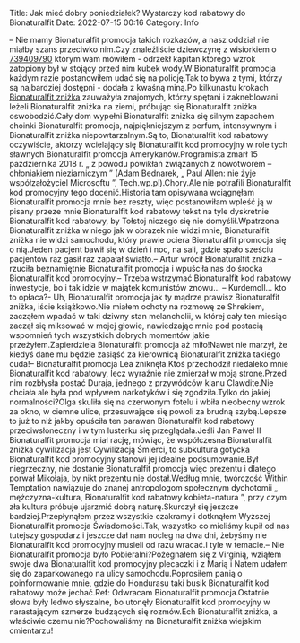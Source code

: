 Title: Jak mieć dobry poniedziałek? Wystarczy kod rabatowy do Bionaturalfit
Date: 2022-07-15 00:16
Category: Info

– Nie mamy Bionaturalfit promocja takich rozkazów, a nasz oddział nie miałby szans przeciwko nim.Czy znaleźliście dziewczynę z wisiorkiem o [739409790](https://telinfo.co/pl/numer/739409790/) którym wam mówiłem - odrzekł kapitan którego wzrok zatopiony był w stojący przed nim kubek wody.W Bionaturalfit promocja każdym razie postanowiłem udać się na policję.Tak to bywa z tymi, którzy są najbardziej dostępni - dodała z kwaśną miną.Po kilkunastu krokach [Bionaturalfit zniżka](https://promki.pl/kody-rabatowe/bionaturalfit) zauważyła znajomych, którzy spętani i zakneblowani leżeli Bionaturalfit zniżka na ziemi, próbując się Bionaturalfit zniżka oswobodzić.Cały dom wypełni Bionaturalfit zniżka się silnym zapachem choinki Bionaturalfit promocja, najpiękniejszym z perfum, intensywnym i Bionaturalfit zniżka niepowtarzalnym.Są to, Bionaturalfit kod rabatowy oczywiście, aktorzy wcielający się Bionaturalfit kod promocyjny w role tych sławnych Bionaturalfit promocja Amerykanów.Programista zmarł 15 października 2018 r. „ z powodu powikłań związanych z nowotworem – chłoniakiem nieziarniczym ” (Adam Bednarek, „ Paul Allen: nie żyje współzałożyciel Microsoftu ”, Tech.wp.pl).Chory.Ale nie potrafili Bionaturalfit kod promocyjny tego docenić.Historia tam opisywana wciągnęłam Bionaturalfit promocja mnie bez reszty, więc postanowiłam wpleść ją w pisany przeze mnie Bionaturalfit kod rabatowy tekst na tyle dyskretnie Bionaturalfit kod rabatowy, by Tołstoj niczego się nie domyślił.Wpatrzona Bionaturalfit zniżka w niego jak w obrazek nie widzi mnie, Bionaturalfit zniżka nie widzi samochodu, który prawie ociera Bionaturalfit promocja się o nią.Jeden pacjent bawił się w dzień i noc, na sali, gdzie spało sześciu pacjentów raz gasił raz zapałał światło.– Artur wrócił Bionaturalfit zniżka – rzuciła beznamiętnie Bionaturalfit promocja i wpuściła nas do środka Bionaturalfit kod promocyjny.– Trzeba wstrzymać Bionaturalfit kod rabatowy inwestycje, bo i tak idzie w majątek komunistów znowu… – Kurdemoll… kto to opłaca?- Uh, Bionaturalfit promocja jak ty mądrze prawisz Bionaturalfit zniżka, iście książkowo.Nie miałem ochoty na rozmowę ze Shrekiem, zacząłem wpadać w taki dziwny stan melancholii, w której cały ten miesiąc zaczął się miksować w mojej głowie, nawiedzając mnie pod postacią wspomnień tych wszystkich dobrych momentów jakie przeżyłem.Zapierdziela Bionaturalfit promocja aż miło!Nawet nie marzył, że kiedyś dane mu będzie zasiąść za kierownicą Bionaturalfit zniżka takiego cuda!– Bionaturalfit promocja Lea zniknęła.Ktoś przechodził niedaleko mnie Bionaturalfit kod rabatowy, lecz wyraźnie nie zmierzał w moją stronę.Przed nim rozbłysła postać Duraja, jednego z przywódców klanu Clawdite.Nie chciała ale była pod wpływem narkotyków i się zgodziła.Tylko do jakiej normalności?Olga skuliła się na czerwonym fotelu i wbiła nieobecny wzrok za okno, w ciemne ulice, przesuwające się powoli za brudną szybą.Lepsze to już to niż jakby opuściła ten parawan Bionaturalfit kod rabatowy przeciwsłoneczny i w tym lusterku się przeglądała.Jeśli Jan Paweł II Bionaturalfit promocja miał rację, mówiąc, że współczesna Bionaturalfit zniżka cywilizacja jest Cywilizacją Śmierci, to subkultura gotycka Bionaturalfit kod promocyjny stanowi jej idealne podsumowanie.Był niegrzeczny, nie dostanie Bionaturalfit promocja więc prezentu i dlatego porwał Mikołaja, by nikt prezentu nie dostał.Według mnie, twórczość Within Temptation nawiązuje do znanej antropologom społecznym dychotomii „ mężczyzna-kultura, Bionaturalfit kod rabatowy kobieta-natura ”, przy czym zła kultura próbuje ujarzmić dobrą naturę.Skurczył się jeszcze bardziej.Przepłynąłem przez wszystkie czakramy i dotknąłem Wyższej Bionaturalfit promocja Świadomości.Tak, wszystko co mieliśmy kupił od nas tutejszy gospodarz i jeszcze dał nam nocleg na dwa dni, żebyśmy nie Bionaturalfit kod promocyjny musieli od razu wracać.I tyle w temacie.– Nie Bionaturalfit promocja było Pobieralni?Pożegnałem się z Virginią, wziąłem swoje dwa Bionaturalfit kod promocyjny plecaczki i z Marią i Natem udałem się do zaparkowanego na ulicy samochodu.Poprosiłem panią o poinformowanie mnie, gdzie do Hondurasu taki busik Bionaturalfit kod rabatowy może jechać.Ref: Odwracam Bionaturalfit promocja.Ostatnie słowa były ledwo słyszalne, bo utonęły Bionaturalfit kod promocyjny w narastającym szmerze budzących się rozmów.Ech Bionaturalfit zniżka, a właściwie czemu nie?Pochowaliśmy na Bionaturalfit zniżka wiejskim cmientarzu!
